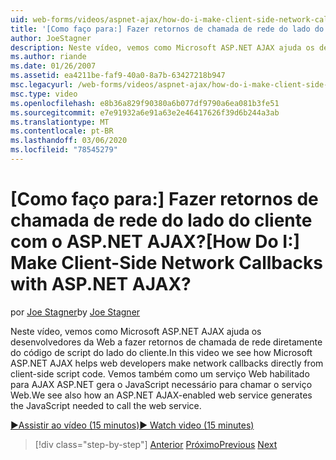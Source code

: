 ```yaml
---
uid: web-forms/videos/aspnet-ajax/how-do-i-make-client-side-network-callbacks-with-aspnet-ajax
title: '[Como faço para:] Fazer retornos de chamada de rede do lado do cliente com o ASP.NET AJAX? | Microsoft Docs'
author: JoeStagner
description: Neste vídeo, vemos como Microsoft ASP.NET AJAX ajuda os desenvolvedores da Web a fazer retornos de chamada de rede diretamente do código de script do lado do cliente. Vemos também como um ASP.NET...
ms.author: riande
ms.date: 01/26/2007
ms.assetid: ea4211be-faf9-40a0-8a7b-63427218b947
msc.legacyurl: /web-forms/videos/aspnet-ajax/how-do-i-make-client-side-network-callbacks-with-aspnet-ajax
msc.type: video
ms.openlocfilehash: e8b36a829f90380a6b077df9790a6ea081b3fe51
ms.sourcegitcommit: e7e91932a6e91a63e2e46417626f39d6b244a3ab
ms.translationtype: MT
ms.contentlocale: pt-BR
ms.lasthandoff: 03/06/2020
ms.locfileid: "78545279"
---
```

# <a name="how-do-i-make-client-side-network-callbacks-with-aspnet-ajax"></a><span data-ttu-id="4991b-105">[Como faço para:] Fazer retornos de chamada de rede do lado do cliente com o ASP.NET AJAX?</span><span class="sxs-lookup"><span data-stu-id="4991b-105">[How Do I:] Make Client-Side Network Callbacks with ASP.NET AJAX?</span></span>

<span data-ttu-id="4991b-106">por [Joe Stagner](https://github.com/JoeStagner)</span><span class="sxs-lookup"><span data-stu-id="4991b-106">by [Joe Stagner](https://github.com/JoeStagner)</span></span>

<span data-ttu-id="4991b-107">Neste vídeo, vemos como Microsoft ASP.NET AJAX ajuda os desenvolvedores da Web a fazer retornos de chamada de rede diretamente do código de script do lado do cliente.</span><span class="sxs-lookup"><span data-stu-id="4991b-107">In this video we see how Microsoft ASP.NET AJAX helps web developers make network callbacks directly from client-side script code.</span></span> <span data-ttu-id="4991b-108">Vemos também como um serviço Web habilitado para AJAX ASP.NET gera o JavaScript necessário para chamar o serviço Web.</span><span class="sxs-lookup"><span data-stu-id="4991b-108">We see also how an ASP.NET AJAX-enabled web service generates the JavaScript needed to call the web service.</span></span>

[<span data-ttu-id="4991b-109">&#9654;Assistir ao vídeo (15 minutos)</span><span class="sxs-lookup"><span data-stu-id="4991b-109">&#9654; Watch video (15 minutes)</span></span>](https://channel9.msdn.com/Blogs/ASP-NET-Site-Videos/how-do-i-make-client-side-network-callbacks-with-aspnet-ajax)

> [!div class="step-by-step"]
> <span data-ttu-id="4991b-110">[Anterior](how-do-i-implement-dynamic-partial-page-updates-with-aspnet-ajax.md)
> [Próximo](how-do-i-add-aspnet-ajax-features-to-an-existing-web-application.md)</span><span class="sxs-lookup"><span data-stu-id="4991b-110">[Previous](how-do-i-implement-dynamic-partial-page-updates-with-aspnet-ajax.md)
[Next](how-do-i-add-aspnet-ajax-features-to-an-existing-web-application.md)</span></span>
